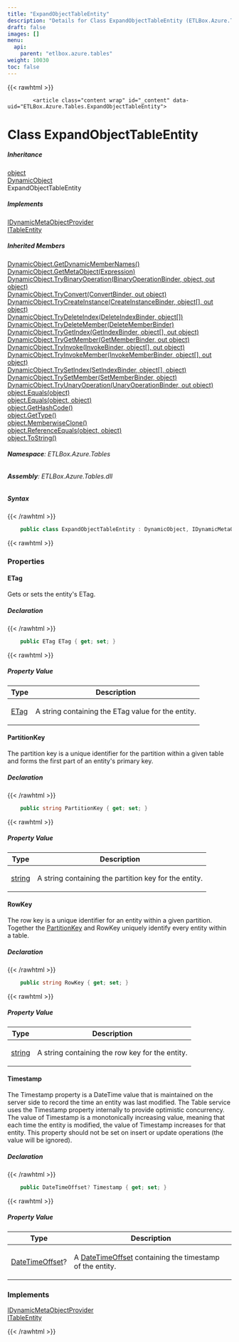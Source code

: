 ```yaml
---
title: "ExpandObjectTableEntity"
description: "Details for Class ExpandObjectTableEntity (ETLBox.Azure.Tables)"
draft: false
images: []
menu:
  api:
    parent: "etlbox.azure.tables"
weight: 10030
toc: false
---
```


{{< rawhtml >}}

            <article class="content wrap" id="_content" data-uid="ETLBox.Azure.Tables.ExpandObjectTableEntity">
  <h1 id="ETLBox_Azure_Tables_ExpandObjectTableEntity" data-uid="ETLBox.Azure.Tables.ExpandObjectTableEntity" class="text-break">Class ExpandObjectTableEntity
</h1>
  <div class="markdown level0 summary"></div>
  <div class="markdown level0 conceptual"></div>
  <div class="inheritance">
    <h5>Inheritance</h5>
    <div class="level0"><a class="xref" href="https://learn.microsoft.com/dotnet/api/system.object">object</a></div>
    <div class="level1"><a class="xref" href="https://learn.microsoft.com/dotnet/api/system.dynamic.dynamicobject">DynamicObject</a></div>
    <div class="level2"><span class="xref">ExpandObjectTableEntity</span></div>
  </div>
  <div class="implements">
    <h5>Implements</h5>
    <div><a class="xref" href="https://learn.microsoft.com/dotnet/api/system.dynamic.idynamicmetaobjectprovider">IDynamicMetaObjectProvider</a></div>
    <div><a class="xref" href="https://learn.microsoft.com/dotnet/api/azure.data.tables.itableentity">ITableEntity</a></div>
  </div>
  <div class="inheritedMembers">
    <h5>Inherited Members</h5>
    <div>
      <a class="xref" href="https://learn.microsoft.com/dotnet/api/system.dynamic.dynamicobject.getdynamicmembernames">DynamicObject.GetDynamicMemberNames()</a>
    </div>
    <div>
      <a class="xref" href="https://learn.microsoft.com/dotnet/api/system.dynamic.dynamicobject.getmetaobject">DynamicObject.GetMetaObject(Expression)</a>
    </div>
    <div>
      <a class="xref" href="https://learn.microsoft.com/dotnet/api/system.dynamic.dynamicobject.trybinaryoperation">DynamicObject.TryBinaryOperation(BinaryOperationBinder, object, out object)</a>
    </div>
    <div>
      <a class="xref" href="https://learn.microsoft.com/dotnet/api/system.dynamic.dynamicobject.tryconvert">DynamicObject.TryConvert(ConvertBinder, out object)</a>
    </div>
    <div>
      <a class="xref" href="https://learn.microsoft.com/dotnet/api/system.dynamic.dynamicobject.trycreateinstance">DynamicObject.TryCreateInstance(CreateInstanceBinder, object[], out object)</a>
    </div>
    <div>
      <a class="xref" href="https://learn.microsoft.com/dotnet/api/system.dynamic.dynamicobject.trydeleteindex">DynamicObject.TryDeleteIndex(DeleteIndexBinder, object[])</a>
    </div>
    <div>
      <a class="xref" href="https://learn.microsoft.com/dotnet/api/system.dynamic.dynamicobject.trydeletemember">DynamicObject.TryDeleteMember(DeleteMemberBinder)</a>
    </div>
    <div>
      <a class="xref" href="https://learn.microsoft.com/dotnet/api/system.dynamic.dynamicobject.trygetindex">DynamicObject.TryGetIndex(GetIndexBinder, object[], out object)</a>
    </div>
    <div>
      <a class="xref" href="https://learn.microsoft.com/dotnet/api/system.dynamic.dynamicobject.trygetmember">DynamicObject.TryGetMember(GetMemberBinder, out object)</a>
    </div>
    <div>
      <a class="xref" href="https://learn.microsoft.com/dotnet/api/system.dynamic.dynamicobject.tryinvoke">DynamicObject.TryInvoke(InvokeBinder, object[], out object)</a>
    </div>
    <div>
      <a class="xref" href="https://learn.microsoft.com/dotnet/api/system.dynamic.dynamicobject.tryinvokemember">DynamicObject.TryInvokeMember(InvokeMemberBinder, object[], out object)</a>
    </div>
    <div>
      <a class="xref" href="https://learn.microsoft.com/dotnet/api/system.dynamic.dynamicobject.trysetindex">DynamicObject.TrySetIndex(SetIndexBinder, object[], object)</a>
    </div>
    <div>
      <a class="xref" href="https://learn.microsoft.com/dotnet/api/system.dynamic.dynamicobject.trysetmember">DynamicObject.TrySetMember(SetMemberBinder, object)</a>
    </div>
    <div>
      <a class="xref" href="https://learn.microsoft.com/dotnet/api/system.dynamic.dynamicobject.tryunaryoperation">DynamicObject.TryUnaryOperation(UnaryOperationBinder, out object)</a>
    </div>
    <div>
      <a class="xref" href="https://learn.microsoft.com/dotnet/api/system.object.equals#system-object-equals(system-object)">object.Equals(object)</a>
    </div>
    <div>
      <a class="xref" href="https://learn.microsoft.com/dotnet/api/system.object.equals#system-object-equals(system-object-system-object)">object.Equals(object, object)</a>
    </div>
    <div>
      <a class="xref" href="https://learn.microsoft.com/dotnet/api/system.object.gethashcode">object.GetHashCode()</a>
    </div>
    <div>
      <a class="xref" href="https://learn.microsoft.com/dotnet/api/system.object.gettype">object.GetType()</a>
    </div>
    <div>
      <a class="xref" href="https://learn.microsoft.com/dotnet/api/system.object.memberwiseclone">object.MemberwiseClone()</a>
    </div>
    <div>
      <a class="xref" href="https://learn.microsoft.com/dotnet/api/system.object.referenceequals">object.ReferenceEquals(object, object)</a>
    </div>
    <div>
      <a class="xref" href="https://learn.microsoft.com/dotnet/api/system.object.tostring">object.ToString()</a>
    </div>
  </div>
<h6><strong>Namespace</strong>: ETLBox.Azure.Tables</h6>
  <h6><strong>Assembly</strong>: ETLBox.Azure.Tables.dll</h6>
  <h5 id="ETLBox_Azure_Tables_ExpandObjectTableEntity_syntax">Syntax</h5>
{{< /rawhtml >}}

```C#
    public class ExpandObjectTableEntity : DynamicObject, IDynamicMetaObjectProvider, ITableEntity
```

{{< rawhtml >}}
  <h3 id="properties">Properties
</h3>
  <a id="ETLBox_Azure_Tables_ExpandObjectTableEntity_ETag_" data-uid="ETLBox.Azure.Tables.ExpandObjectTableEntity.ETag*"></a>
  <h4 id="ETLBox_Azure_Tables_ExpandObjectTableEntity_ETag" data-uid="ETLBox.Azure.Tables.ExpandObjectTableEntity.ETag">ETag</h4>
  <div class="markdown level1 summary"><p>Gets or sets the entity's ETag.</p>
</div>
  <div class="markdown level1 conceptual"></div>
  <h5 class="declaration">Declaration</h5>
{{< /rawhtml >}}

```C#
    public ETag ETag { get; set; }
```

{{< rawhtml >}}
  <h5 class="propertyValue">Property Value</h5>
  <table class="table table-bordered table-condensed">
    <thead>
      <tr>
        <th>Type</th>
        <th>Description</th>
      </tr>
    </thead>
    <tbody>
      <tr>
        <td><a class="xref" href="https://learn.microsoft.com/dotnet/api/azure.etag">ETag</a></td>
        <td><p>A string containing the ETag value for the entity.</p>
</td>
      </tr>
    </tbody>
  </table>
  <a id="ETLBox_Azure_Tables_ExpandObjectTableEntity_PartitionKey_" data-uid="ETLBox.Azure.Tables.ExpandObjectTableEntity.PartitionKey*"></a>
  <h4 id="ETLBox_Azure_Tables_ExpandObjectTableEntity_PartitionKey" data-uid="ETLBox.Azure.Tables.ExpandObjectTableEntity.PartitionKey">PartitionKey</h4>
  <div class="markdown level1 summary"><p>The partition key is a unique identifier for the partition within a given table and forms the first part of an entity's primary key.</p>
</div>
  <div class="markdown level1 conceptual"></div>
  <h5 class="declaration">Declaration</h5>
{{< /rawhtml >}}

```C#
    public string PartitionKey { get; set; }
```

{{< rawhtml >}}
  <h5 class="propertyValue">Property Value</h5>
  <table class="table table-bordered table-condensed">
    <thead>
      <tr>
        <th>Type</th>
        <th>Description</th>
      </tr>
    </thead>
    <tbody>
      <tr>
        <td><a class="xref" href="https://learn.microsoft.com/dotnet/api/system.string">string</a></td>
        <td><p>A string containing the partition key for the entity.</p>
</td>
      </tr>
    </tbody>
  </table>
  <a id="ETLBox_Azure_Tables_ExpandObjectTableEntity_RowKey_" data-uid="ETLBox.Azure.Tables.ExpandObjectTableEntity.RowKey*"></a>
  <h4 id="ETLBox_Azure_Tables_ExpandObjectTableEntity_RowKey" data-uid="ETLBox.Azure.Tables.ExpandObjectTableEntity.RowKey">RowKey</h4>
  <div class="markdown level1 summary"><p>The row key is a unique identifier for an entity within a given partition. Together the <a class="xref" href="https://learn.microsoft.com/dotnet/api/azure.data.tables.itableentity.partitionkey">PartitionKey</a> and RowKey uniquely identify every entity within a table.</p>
</div>
  <div class="markdown level1 conceptual"></div>
  <h5 class="declaration">Declaration</h5>
{{< /rawhtml >}}

```C#
    public string RowKey { get; set; }
```

{{< rawhtml >}}
  <h5 class="propertyValue">Property Value</h5>
  <table class="table table-bordered table-condensed">
    <thead>
      <tr>
        <th>Type</th>
        <th>Description</th>
      </tr>
    </thead>
    <tbody>
      <tr>
        <td><a class="xref" href="https://learn.microsoft.com/dotnet/api/system.string">string</a></td>
        <td><p>A string containing the row key for the entity.</p>
</td>
      </tr>
    </tbody>
  </table>
  <a id="ETLBox_Azure_Tables_ExpandObjectTableEntity_Timestamp_" data-uid="ETLBox.Azure.Tables.ExpandObjectTableEntity.Timestamp*"></a>
  <h4 id="ETLBox_Azure_Tables_ExpandObjectTableEntity_Timestamp" data-uid="ETLBox.Azure.Tables.ExpandObjectTableEntity.Timestamp">Timestamp</h4>
  <div class="markdown level1 summary"><p>The Timestamp property is a DateTime value that is maintained on the server side to record the time an entity was last modified.
The Table service uses the Timestamp property internally to provide optimistic concurrency. The value of Timestamp is a monotonically increasing value,
meaning that each time the entity is modified, the value of Timestamp increases for that entity.
This property should not be set on insert or update operations (the value will be ignored).</p>
</div>
  <div class="markdown level1 conceptual"></div>
  <h5 class="declaration">Declaration</h5>
{{< /rawhtml >}}

```C#
    public DateTimeOffset? Timestamp { get; set; }
```

{{< rawhtml >}}
  <h5 class="propertyValue">Property Value</h5>
  <table class="table table-bordered table-condensed">
    <thead>
      <tr>
        <th>Type</th>
        <th>Description</th>
      </tr>
    </thead>
    <tbody>
      <tr>
        <td><a class="xref" href="https://learn.microsoft.com/dotnet/api/system.datetimeoffset">DateTimeOffset</a>?</td>
        <td><p>A <a class="xref" href="https://learn.microsoft.com/dotnet/api/system.datetimeoffset">DateTimeOffset</a> containing the timestamp of the entity.</p>
</td>
      </tr>
    </tbody>
  </table>
  <h3 id="implements">Implements</h3>
  <div>
      <a class="xref" href="https://learn.microsoft.com/dotnet/api/system.dynamic.idynamicmetaobjectprovider">IDynamicMetaObjectProvider</a>
  </div>
  <div>
      <a class="xref" href="https://learn.microsoft.com/dotnet/api/azure.data.tables.itableentity">ITableEntity</a>
  </div>

{{< /rawhtml >}}
